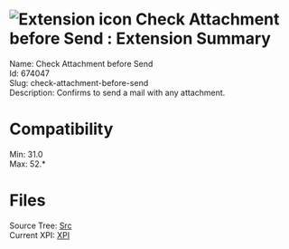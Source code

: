 # ![Extension icon](https://addons.thunderbird.net/static/img/addon-icons/alerts-64.png) Check Attachment before Send : Extension Summary

Name: Check Attachment before Send  
Id: 674047  
Slug: check-attachment-before-send  
Description: Confirms to send a mail with any attachment.
  

# Compatibility
Min: 31.0  
Max: 52.*  

# Files

Source Tree: [Src](C:/Dev/Thunderbird/ThunderKdB/xall/xOther/674047-check-attachment-before-send/src)  
Current XPI: [XPI](C:/Dev/Thunderbird/ThunderKdB/xall/xOther/674047-check-attachment-before-send/xpi)  



